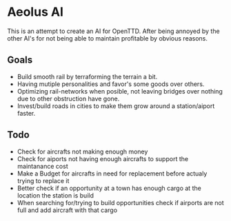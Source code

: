 # Aeolus AI
This is an attempt to create an AI for OpenTTD. After being annoyed by the other AI's for not being able to maintain profitable by obvious reasons.

## Goals
- Build smooth rail by terraforming the terrain a bit.
- Having mutiple personalities and favor's some goods over others.
- Optimizing rail-networks when posible, not leaving bridges over nothing due to other obstruction have gone.
- Invest/build roads in cities to make them grow around a station/aiport faster.

## Todo
- Check for aircrafts not making enough money
- Check for aiports not having enough aircrafts to support the maintanance cost
- Make a Budget for aircrafts in need for replacement before actualy trying to replace it
- Better check if an opportunity at a town has enough cargo at the location the station is build
- When searching for/trying to build opportunities check if airports are not full and add aircraft with that cargo
